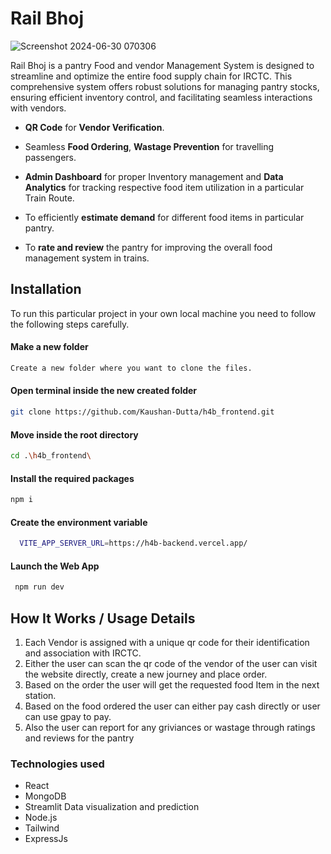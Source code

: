 # Rail Bhoj

![Screenshot 2024-06-30 070306](https://github.com/Kaushan-Dutta/h4b_frontend/assets/94303484/a25d76dd-a60d-46db-b3b1-dce91a46d9ad)


Rail Bhoj is a pantry Food and vendor Management System is designed to streamline and optimize the entire food supply chain for IRCTC. This comprehensive system offers robust solutions for managing pantry stocks, ensuring efficient inventory control, and facilitating seamless interactions with vendors.

* **QR Code** for **Vendor Verification**.
* Seamless **Food Ordering**, **Wastage Prevention** for travelling passengers.
 
* **Admin Dashboard** for proper Inventory management and **Data Analytics** for tracking respective food item utilization in a particular Train Route.
* To efficiently **estimate demand** for different food items in particular pantry.
  
* To **rate and review** the pantry for improving the overall food management system in trains.

## Installation

To run this particular project in your own local machine you need to follow the following steps carefully.

#### Make a new folder

```bash
Create a new folder where you want to clone the files.
```
#### Open terminal inside the new created folder

```bash
git clone https://github.com/Kaushan-Dutta/h4b_frontend.git
```
#### Move inside the root directory

```bash
cd .\h4b_frontend\
```
#### Install the required packages

```bash
npm i
```
#### Create the environment variable
```bash
  VITE_APP_SERVER_URL=https://h4b-backend.vercel.app/
```
#### Launch the Web App
```bash
 npm run dev
```

## How It Works / Usage Details

1. Each Vendor is assigned with a unique qr code for their identification and association with IRCTC.
2. Either the user can scan the qr code of the vendor of the user can visit the website directly, create a new journey and place order.
3. Based on the order the user will get the requested food Item in the next station.
4. Based on the food ordered the user can either pay cash directly or user can use gpay to pay.
5. Also the user can report for any griviances or wastage through ratings and reviews for the pantry 

### Technologies used
 - React
 - MongoDB
 - Streamlit Data visualization and prediction
 - Node.js
 - Tailwind
 - ExpressJs

